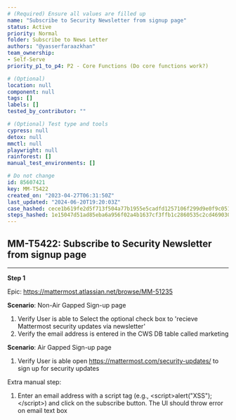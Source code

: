 ```yaml
---
# (Required) Ensure all values are filled up
name: "Subscribe to Security Newsletter from signup page"
status: Active
priority: Normal
folder: Subscribe to News Letter
authors: "@yasserfaraazkhan"
team_ownership:
- Self-Serve
priority_p1_to_p4: P2 - Core Functions (Do core functions work?)

# (Optional)
location: null
component: null
tags: []
labels: []
tested_by_contributor: ""

# (Optional) Test type and tools
cypress: null
detox: null
mmctl: null
playwright: null
rainforest: []
manual_test_environments: []

# Do not change
id: 85607421
key: MM-T5422
created_on: "2023-04-27T06:31:50Z"
last_updated: "2024-06-20T19:20:03Z"
case_hashed: cece1b619fe2d5f713f504a77b1955e5cadfd1257106f299d9e0f9c051b737b8f5bcf793872665501bec2b359ce8c0a3
steps_hashed: 1e15047d51ad85eba6a956f02a4b1637cf3ffb1c2860535c2cd46903087629035fea71710296706096de4483054edd47
---
```


<!-- (Auto-generated) Based on frontmatter's "key" and "name" -->

## MM-T5422: Subscribe to Security Newsletter from signup page

---

**Step 1**

Epic: <https://mattermost.atlassian.net/browse/MM-51235>

**Scenario**: Non-Air Gapped Sign-up page

1. Verify User is able to Select the optional check box to 'recieve Mattermost security updates via newsletter'
2. Verify the email address is entered in the CWS DB table called marketing

**Scenario**: Air Gapped Sign-up page

1. Verify User is able open <https://mattermost.com/security-updates/> to sign up for security updates

Extra manual step:

1. Enter an email address with a script tag (e.g., \<script>alert("XSS");\</script>) and click on the subscribe button. The UI should throw error on email text box

